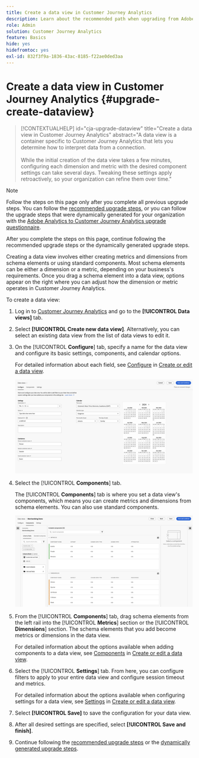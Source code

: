 ```yaml
---
title: Create a data view in Customer Journey Analytics
description: Learn about the recommended path when upgrading from Adobe Analytics to Customer Journey Analytics
role: Admin
solution: Customer Journey Analytics
feature: Basics
hide: yes
hidefromtoc: yes
exl-id: 832f3f9a-1836-43ac-8185-f22ae0ded3aa
---
```

# Create a data view in Customer Journey Analytics {#upgrade-create-dataview}

<!-- markdownlint-disable MD034 -->

>[!CONTEXTUALHELP]
>id="cja-upgrade-dataview"
>title="Create a data view in Customer Journey Analytics"
>abstract="A data view is a container specific to Customer Journey Analytics that lets you determine how to interpret data from a connection.<br><br>While the initial creation of the data view takes a few minutes, configuring each dimension and metric with the desired component settings can take several days. Tweaking these settings apply retroactively, so your organization can refine them over time."

<!-- markdownlint-enable MD034 -->

>[!NOTE]
> 
>Follow the steps on this page only after you complete all previous upgrade steps. You can follow the [recommended upgrade steps](/help/getting-started/cja-upgrade/cja-upgrade-recommendations.md#recommended-upgrade-steps-for-most-organizations), or you can follow the upgrade steps that were dynamically generated for your organization with the [Adobe Analytics to Customer Journey Analytics upgrade questionnaire](https://gigazelle.github.io/cja-ttv/). 
>
>After you complete the steps on this page, continue following the recommended upgrade steps or the dynamically generated upgrade steps. 

<!-- Should we single source this instead of duplicate it? The following steps were copied from: /help/data-views/create-dataview.md -->

Creating a data view involves either creating metrics and dimensions from schema elements or using standard components. Most schema elements can be either a dimension or a metric, depending on your business's requirements. Once you drag a schema element into a data view, options appear on the right where you can adjust how the dimension or metric operates in Customer Journey Analytics.

To create a data view:

1. Log in to [Customer Journey Analytics](https://analytics.adobe.com) and go to the **[!UICONTROL Data views]** tab.

1. Select **[!UICONTROL Create new data view]**. Alternatively, you can select an existing data view from the list of data views to edit it.

1. On the [!UICONTROL **Configure**] tab, specify a name for the data view and configure its basic settings, components, and calendar options. 

   For detailed information about each field, see [Configure](/help/data-views/create-dataview.md#configure) in [Create or edit a data view](/help/data-views/create-dataview.md).

   ![Configure data view](assets/dataview-configure.png)

1. Select the [!UICONTROL **Components**] tab. 

   The [!UICONTROL **Components**] tab is where you set a data view's components, which means you can create metrics and dimensions from schema elements. You can also use standard components.

   ![Components tab](assets/dataview-components.png)

1. From the [!UICONTROL **Components**] tab, drag schema elements from the left rail into the [!UICONTROL **Metrics**] section or the [!UICONTROL **Dimensions**] section. The schema elements that you add become metrics or dimensions in the data view. 

   For detailed information about the options available when adding components to a data view, see [Components](/help/data-views/create-dataview.md#components) in [Create or edit a data view](/help/data-views/create-dataview.md).

1. Select the [!UICONTROL **Settings**] tab. From here, you can configure filters to apply to your entire data view and configure session timeout and metrics.

   For detailed information about the options available when configuring settings for a data view, see [Settings](/help/data-views/create-dataview.md#settings) in [Create or edit a data view](/help/data-views/create-dataview.md).

1. Select **[!UICONTROL Save]** to save the configuration for your data view.

1. After all desired settings are specified, select **[!UICONTROL Save and finish]**.

1. Continue following the [recommended upgrade steps](/help/getting-started/cja-upgrade/cja-upgrade-recommendations.md#recommended-upgrade-steps-for-most-organizations) or the [dynamically generated upgrade steps](https://gigazelle.github.io/cja-ttv/).
